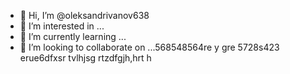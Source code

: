 - 👋 Hi, I’m @oleksandrivanov638
- 👀 I’m interested in ...
- 🌱 I’m currently learning ...
- 💞️ I’m looking to collaborate on ...568548564re y gre
5728s423 erue6dfxsr tvlhjsg rtzdfgjh,hrt  h
<!---
oleksandrivanov638/oleksandrivanov638 is a ✨ special ✨ repository because its `README.md` (this file) appears on your GitHub profile.
You can click the Preview link to take a look at your changes.
--->
